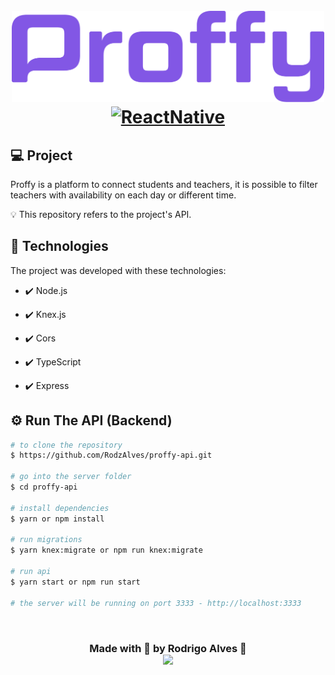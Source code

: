 <h1 align="center">
<br>
  <img src=".github/logo.png" alt="proffy" width="500">
<br>

<a target="_blank" href="https://nodejs.org/">
    <img alt="ReactNative" src="https://img.shields.io/static/v1?color=brightgreen&label=Node&message=JS&?style=plastic&logo=Node.js">
  </a>

</h1>



## 💻 Project
Proffy is a platform to connect students and teachers, it is possible to filter teachers with availability on each day or different time.

💡 This repository refers to the project's API.



## 🚀 Technologies

The project was developed with these technologies:

- ✔️ Node.js

- ✔️ Knex.js

- ✔️ Cors

- ✔️ TypeScript

- ✔️ Express


## ⚙ Run The API (Backend)

```bash
# to clone the repository
$ https://github.com/RodzAlves/proffy-api.git

# go into the server folder
$ cd proffy-api

# install dependencies
$ yarn or npm install 

# run migrations
$ yarn knex:migrate or npm run knex:migrate

# run api
$ yarn start or npm run start

# the server will be running on port 3333 - http://localhost:3333
```


<br>
<h3 align="center">
  
  Made with 💜 by Rodrigo Alves 👋 <br>
   <a href="https://www.linkedin.com/in/rodrigo-alves-dev/" alt="LinkedIn" target="blank">
    <img src="https://img.shields.io/badge/-LinkedIn-blue?style=flat-square&logo=Linkedin&logoColor=white" />
  </a>
</h3>
<br>

